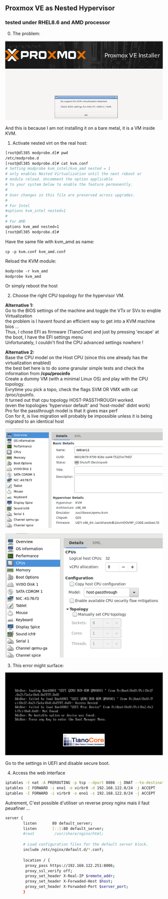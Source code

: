 ## Proxmox VE as Nested Hypervisor
### tested under RHEL8.6 and AMD processor

0. The problem:  

![No virtualization detected](./proxmox_no_virt.png)  

And this is because I am not installing it on a bare metal, it is a VM inside KVM.  


1. Activate nested virt on the real host:  

```bash
[root@dl385 modprobe.d]# pwd
/etc/modprobe.d
[root@dl385 modprobe.d]# cat kvm.conf 
# Setting modprobe kvm_intel/kvm_amd nested = 1
# only enables Nested Virtualization until the next reboot or
# module reload. Uncomment the option applicable
# to your system below to enable the feature permanently.
#
# User changes in this file are preserved across upgrades.
#
# For Intel
#options kvm_intel nested=1
#
# For AMD
options kvm_amd nested=1
[root@dl385 modprobe.d]# 
``` 

Have the same file with kvm_amd as name:  

`cp -p kvm.conf kvm_amd.conf`  

Reload the KVM module:  

`m̀odprobe -r kvm_amd`   
`m̀odprobe kvm_amd`   

Or simply reboot the host  

2. Choose the right CPU topology for the hypervisor VM.  

**Alternative 1:**   
Go to the BIOS settings of the machine and toggle the VTx or SVx to enqble Virtualization  
the problem is I havent found an efficient way to get into a KVM machine bios ...  
Thus, I chose EFI as firmware (TianoCore) and just by pressing 'escape' at the boot, I have the EFI settings menu  
Unfortunately, I couldn't find the CPU advanced settings nowhere !  

**Alternative 2:**  
Base the CPU model on the Host CPU (since this one already has the virtualization enabled)  
the best bet here is to do some granular simple tests and check the information from **/cpu/procinfo**  
Create a dummy VM (with a minimal Linux OS) and play with the CPU topology.  
Evrytime you pick a topo, check the flags SVM OR VMX with cat /proc/cpuinfo.  
It turned out that cpu topology HOST-PASSTHROUGH worked.  
(even the topologies 'hypervisor default' and 'host-model' didnt work)   
Pro for the passthrough model is that it gives max perf  
Con for it, is live migration will probably be impossible unless it is being migrated to an identical host  

![VM with EFI](./proxmox_vm_overview.png)  

![CPU topology](./proxmox_cpuhost.png)  

3. This error might surface:  

![CDROM access denied](./proxmox_secure_boot.png)

Go to the settings in UEFI and disable secure boot.  

4. Access the web interface  

```bash
iptables -t nat -A PREROUTING -p tcp --dport 8086 -j DNAT --to-destination 192.168.122.251:8006
iptables -I FORWARD -i eno1 -o virbr0 -d 192.168.122.0/24 -j ACCEPT
iptables -I FORWARD -i virbr0 -o eno1 -s 192.168.122.0/24 -j ACCEPT
```   
Autrement, C'est possible d'utiliser un reverse proxy nginx mais il faut peuafiner ...

```bash
server {
        listen       80 default_server;
        listen       [::]:80 default_server;
        #root         /usr/share/nginx/html;

        # Load configuration files for the default server block.
        include /etc/nginx/default.d/*.conf;

        location / {
	     proxy_pass https://192.168.122.251:8006;
	     proxy_ssl_verify off;
	     proxy_set_header X-Real-IP $remote_addr;
	     proxy_set_header X-Forwaded-Host $host;
	     proxy_set_header X-Forwaded-Port $server_port;
        }
```





